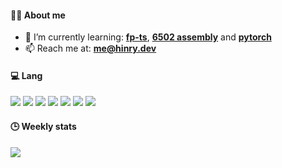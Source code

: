 #### 🤦‍♂️ About me
- 🌱 I’m currently learning: **[fp-ts](https://gcanti.github.io/fp-ts/)**, **[6502 assembly](https://bugzmanov.github.io/nes_ebook/chapter_1.html)** and **[pytorch](https://pytorch.org/)**
- 📫 Reach me at: **me@hinry.dev**

#### 💻 Lang
![](https://img.shields.io/badge/-React-000?&logo=react)
![](https://img.shields.io/badge/-Vue-000?&logo=vue.js)
![](https://img.shields.io/badge/-Svelte-000?&logo=svelte)
![](https://img.shields.io/badge/-TypeScript-000?&logo=typescript)
![](https://img.shields.io/badge/-Python-000?&logo=python)
![](https://img.shields.io/badge/-Flutter-000?&logo=flutter)
![](https://img.shields.io/badge/-Rust-000?&logo=rust)

#### 🕒 Weekly stats
![](https://github-readme-stats.vercel.app/api/wakatime?username=hinryd&layout=compact&theme=merko&hide_title=true)

